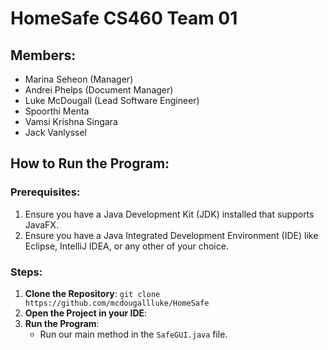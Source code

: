 # HomeSafe CS460 Team 01

## Members:
- Marina Seheon (Manager)
- Andrei Phelps (Document Manager)
- Luke McDougall (Lead Software Engineer)
- Spoorthi Menta
- Vamsi Krishna Singara
- Jack Vanlyssel

## How to Run the Program:

### Prerequisites:
1. Ensure you have a Java Development Kit (JDK) installed that supports JavaFX.
2. Ensure you have a Java Integrated Development Environment (IDE) like Eclipse, IntelliJ IDEA, or any other of your choice.

### Steps:
1. **Clone the Repository**:
   ```git clone https://github.com/mcdougallluke/HomeSafe```
2. **Open the Project in your IDE**:
3. **Run the Program**:
   - Run our main method in the `SafeGUI.java` file.